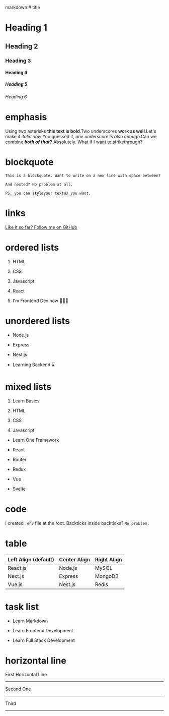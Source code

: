 markdown:# title

# Heading 1
## Heading 2
### Heading 3
#### Heading 4
##### Heading 5
###### Heading 6
# emphasis
Using two asterisks **this text is bold**.Two underscores **work as well**.Let's make it _italic now_.You guessed it, _one underscore is also enough_.Can we combine _**both of that**_**?** Absolutely.
What if I want to strikethrough?

# blockquote
`This is a blockquote.
Want to write on a new line with space between?`

``And nested? No problem at all.``

```PS. you can ```**```style```**``` your text ```_```as you want```_```.```

# links
<a href="https://github.com/im-luka">Like it so far? Follow me on GitHub</a>


# ordered lists
1. HTML

2. CSS

3. Javascript

4. React

5. I'm Frontend Dev now 👨🏼‍🎨


# unordered lists
 * Node.js


 * Express


 * Nest.js


 * Learning Backend ⌛️


# mixed lists
1. Learn Basics

1. HTML

2. CSS

3. Javascript


 * Learn One Framework

 * React

 * Router

 * Redux



 * Vue


 * Svelte



# code
I created `.env` file at the root.
Backticks inside backticks? ``No problem.``

# table
|  Left Align (default)<br/> | Center Align<br/> | Right Align<br/> |
|--|--|--|
|  React.js<br/> | Node.js<br/> | MySQL<br/> |
|  Next.js<br/> | Express<br/> | MongoDB<br/> |
|  Vue.js<br/> | Nest.js<br/> | Redis<br/> |

# task list
 * Learn Markdown

 * Learn Frontend Development

 * Learn Full Stack Development


# horizontal line
First Horizontal Line

----------
Second One

----------
Third

----------
